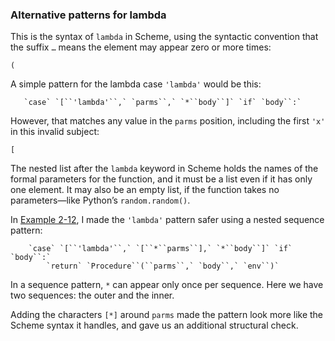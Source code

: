 ### Alternative patterns for lambda

This is the syntax of `lambda` in Scheme, using the syntactic convention that the suffix `…` means the element may appear zero or more times:

```
(
```

A simple pattern for the lambda case `'lambda'` would be this:

       `case` `[``'lambda'``,` `parms``,` `*``body``]` `if` `body``:`

However, that matches any value in the `parms` position, including the first `'x'` in this invalid subject:

```
[
```

The nested list after the `lambda` keyword in Scheme holds the names of the formal parameters for the function, and it must be a list even if it has only one element. It may also be an empty list, if the function takes no parameters—like Python’s `random.random()`.

In [Example 2-12](#ex_match_eval), I made the `'lambda'` pattern safer using a nested sequence pattern:

        `case` `[``'lambda'``,` `[``*``parms``],` `*``body``]` `if` `body``:`
            `return` `Procedure``(``parms``,` `body``,` `env``)`

In a sequence pattern, `*` can appear only once per sequence. Here we have two sequences: the outer and the inner.

Adding the characters `[*]` around `parms` made the pattern look more like the Scheme syntax it handles, and gave us an additional structural check.